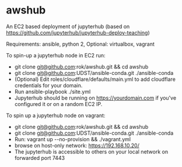 # awshub
An EC2 based deployment of jupyterhub (based on https://github.com/jupyterhub/jupyterhub-deploy-teaching)

Requirements: ansible, python 2,
Optional: virtualbox, vagrant

To spin-up a jupyterhub node in EC2 run:
- git clone git@github.com:rok/awshub.git && cd awshub
- git clone git@github.com:UDST/ansible-conda.git ./ansible-conda
- (Optional) Edit roles/cloudflare/defaults/main.yml to add cloudflare credentials for your domain.
- Run ansible-playbook ./site.yml
- Jupyterhub should be running on https://yourdomain.com if you've configured it or on a random EC2 IP.

To spin up a jupyterhub node on vagrant:
- git clone git@github.com:rok/awshub.git && cd awshub
- git clone git@github.com:UDST/ansible-conda.git ./ansible-conda
- Run:
		vagrant up --no-provision && ./vagrant.yml
- browse on host-only network: https://192.168.10.20/
- The jupyterhub is accessible to others on your local network on forwarded port 7443
